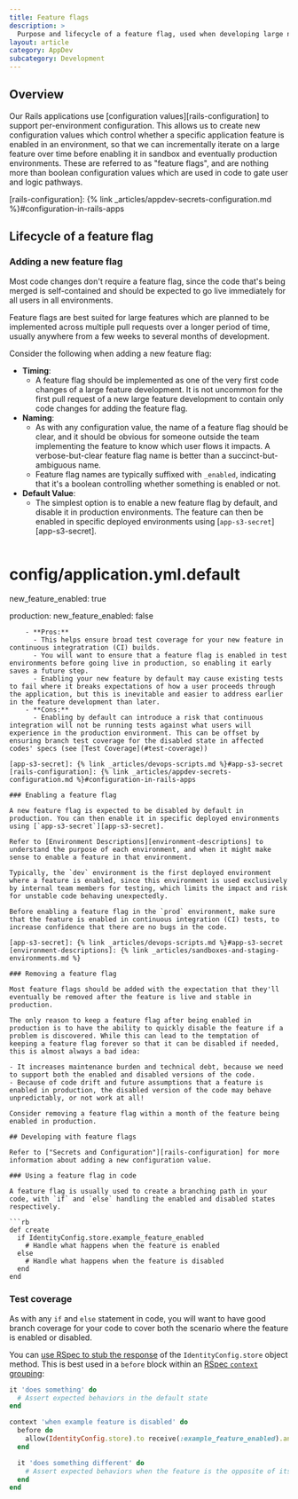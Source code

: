 ```yaml
---
title: Feature flags
description: >
  Purpose and lifecycle of a feature flag, used when developing large new features.
layout: article
category: AppDev
subcategory: Development
---
```


## Overview

Our Rails applications use [configuration values][rails-configuration] to support per-environment configuration. This allows us to create new configuration values which control whether a specific application feature is enabled in an environment, so that we can incrementally iterate on a large feature over time before enabling it in sandbox and eventually production environments. These are referred to as "feature flags", and are nothing more than boolean configuration values which are used in code to gate user and logic pathways.

[rails-configuration]: {% link _articles/appdev-secrets-configuration.md %}#configuration-in-rails-apps

## Lifecycle of a feature flag

### Adding a new feature flag

Most code changes don't require a feature flag, since the code that's being merged is self-contained and should be expected to go live immediately for all users in all environments.

Feature flags are best suited for large features which are planned to be implemented across multiple pull requests over a longer period of time, usually anywhere from a few weeks to several months of development.

Consider the following when adding a new feature flag:

- **Timing**:
  - A feature flag should be implemented as one of the very first code changes of a large feature development. It is not uncommon for the first pull request of a new large feature development to contain only code changes for adding the feature flag.
- **Naming**:
  - As with any configuration value, the name of a feature flag should be clear, and it should be obvious for someone outside the team implementing the feature to know which user flows it impacts. A verbose-but-clear feature flag name is better than a succinct-but-ambiguous name.
  - Feature flag names are typically suffixed with `_enabled`, indicating that it's a boolean controlling whether something is enabled or not.
- **Default Value**:
  - The simplest option is to enable a new feature flag by default, and disable it in production environments. The feature can then be enabled in specific deployed environments using [`app-s3-secret`][app-s3-secret].
  ```yaml
# config/application.yml.default
new_feature_enabled: true

production:
  new_feature_enabled: false
```
    - **Pros:**
      - This helps ensure broad test coverage for your new feature in continuous integratration (CI) builds.
      - You will want to ensure that a feature flag is enabled in test environments before going live in production, so enabling it early saves a future step.
      - Enabling your new feature by default may cause existing tests to fail where it breaks expectations of how a user proceeds through the application, but this is inevitable and easier to address earlier in the feature development than later.
    - **Cons:**
      - Enabling by default can introduce a risk that continuous integration will not be running tests against what users will experience in the production environment. This can be offset by ensuring branch test coverage for the disabled state in affected codes' specs (see [Test Coverage](#test-coverage))

[app-s3-secret]: {% link _articles/devops-scripts.md %}#app-s3-secret
[rails-configuration]: {% link _articles/appdev-secrets-configuration.md %}#configuration-in-rails-apps

### Enabling a feature flag

A new feature flag is expected to be disabled by default in production. You can then enable it in specific deployed environments using [`app-s3-secret`][app-s3-secret].

Refer to [Environment Descriptions][environment-descriptions] to understand the purpose of each environment, and when it might make sense to enable a feature in that environment.

Typically, the `dev` environment is the first deployed environment where a feature is enabled, since this environment is used exclusively by internal team members for testing, which limits the impact and risk for unstable code behaving unexpectedly.

Before enabling a feature flag in the `prod` environment, make sure that the feature is enabled in continuous integration (CI) tests, to increase confidence that there are no bugs in the code.

[app-s3-secret]: {% link _articles/devops-scripts.md %}#app-s3-secret
[environment-descriptions]: {% link _articles/sandboxes-and-staging-environments.md %}

### Removing a feature flag

Most feature flags should be added with the expectation that they'll eventually be removed after the feature is live and stable in production.

The only reason to keep a feature flag after being enabled in production is to have the ability to quickly disable the feature if a problem is discovered. While this can lead to the temptation of keeping a feature flag forever so that it can be disabled if needed, this is almost always a bad idea:

- It increases maintenance burden and technical debt, because we need to support both the enabled and disabled versions of the code.
- Because of code drift and future assumptions that a feature is enabled in production, the disabled version of the code may behave unpredictably, or not work at all!

Consider removing a feature flag within a month of the feature being enabled in production.

## Developing with feature flags

Refer to ["Secrets and Configuration"][rails-configuration] for more information about adding a new configuration value.

### Using a feature flag in code

A feature flag is usually used to create a branching path in your code, with `if` and `else` handling the enabled and disabled states respectively.

```rb
def create
  if IdentityConfig.store.example_feature_enabled
    # Handle what happens when the feature is enabled
  else
    # Handle what happens when the feature is disabled
  end
end
```

### Test coverage

As with any `if` and `else` statement in code, you will want to have good branch coverage for your code to cover both the scenario where the feature is enabled or disabled.

You can [use RSpec to stub the response](https://rspec.info/features/3-12/rspec-mocks/configuring-responses/returning-a-value/) of the `IdentityConfig.store` object method. This is best used in a `before` block within an [RSpec `context` grouping](https://rspec.info/features/3-12/rspec-core/example-groups/basic-structure/):

```rb
it 'does something' do
  # Assert expected behaviors in the default state
end

context 'when example feature is disabled' do
  before do
    allow(IdentityConfig.store).to receive(:example_feature_enabled).and_return(false)
  end

  it 'does something different' do
    # Assert expected behaviors when the feature is the opposite of its default value
  end
end
```
